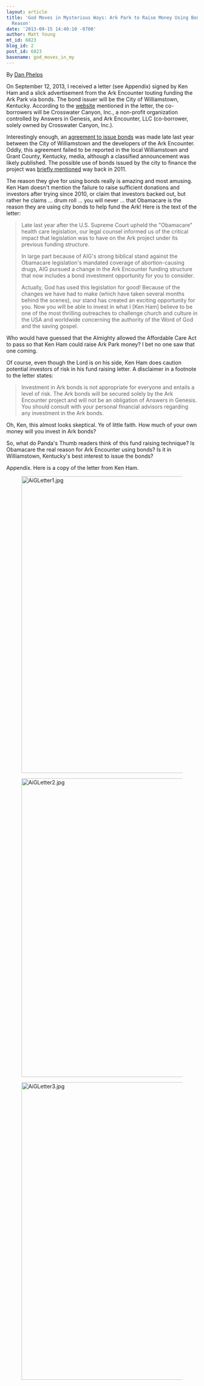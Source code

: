```yaml
---
layout: article
title: 'God Moves in Mysterious Ways: Ark Park to Raise Money Using Bonds for an Interesting
  Reason'
date: '2013-09-15 14:40:10 -0700'
author: Matt Young
mt_id: 6823
blog_id: 2
post_id: 6823
basename: god_moves_in_my
---
```

By [Dan Phelps](Edrioasteroid@msn.com) 

On September 12, 2013, I received a letter (see Appendix) signed by Ken Ham and a slick advertisement from the Ark Encounter touting funding the Ark Park via bonds.  The bond issuer will be the City of Williamstown, Kentucky.  According to the [website](http://www.arkbonds.com/) mentioned in the letter,  the co-borrowers will be Crosswater Canyon, Inc., a non-profit organization controlled by Answers in Genesis, and Ark Encounter, LLC (co-borrower, solely owned by Crosswater Canyon, Inc.).

Interestingly enough, an [agreement to issue bonds](http://www.wtownky.org/Code/Ordinances%202012/2012_18%20-%20localdevelopmentarea.pdf) was made late last year between the City of Williamstown and the developers of the Ark Encounter. Oddly, this agreement failed to be reported in the local Williamstown and Grant County, Kentucky, media, although a classified announcement was likely published. The possible use of bonds issued by the city to finance the project was [briefly mentioned](http://pandasthumb.org/archives/2011/08/ark-encounter-l.html) way back in 2011.

The reason they give for using bonds really is amazing and most amusing.  Ken Ham doesn't mention the failure to raise sufficient donations and investors after trying since 2010, or claim that investors backed out, but rather he claims ... drum roll ... you will never ... that Obamacare is the reason they are using city bonds to help fund the Ark!  Here is the text of the letter:

> Late last year after the U.S. Supreme Court upheld the "Obamacare" health care legislation, our legal counsel informed us of the critical impact that legislation was to have on the Ark project under its previous funding structure.
> 
> In large part because of AIG's strong biblical stand against the Obamacare legislation's mandated coverage of abortion-causing drugs, AIG pursued a change in the Ark Encounter funding structure that now includes a bond investment opportunity for you to consider.
> 
> Actually, God has used this legislation for good! Because of the changes we have had to make (which have taken several months behind the scenes), our stand has created an exciting opportunity for you. Now you will be able to  invest in what I \[Ken Ham\] believe to be one of the most thrilling outreaches to challenge church and culture in the USA and worldwide concerning the authority of the Word of God and the saving gospel. 

Who would have guessed that the Almighty allowed the Affordable  Care Act to pass so  that Ken Ham could raise Ark Park money? I bet no one saw that one coming.

Of course, even though the Lord is on his side, Ken Ham does caution potential investors of risk in his fund raising letter.  A disclaimer in a footnote to the letter states:

>  Investment in Ark bonds is not appropriate for everyone and entails a level of risk. The Ark bonds will be secured solely by the Ark Encounter project and will not be an obligation of Answers in Genesis. You should consult with your personal financial advisors regarding any investment in the Ark bonds. 

Oh, Ken, this almost looks skeptical.  Ye of little faith.  How much of your own money will you invest in Ark bonds?

So, what do Panda's Thumb readers think of this fund raising technique? Is Obamacare the real reason for Ark Encounter using bonds? Is it in Williamstown, Kentucky's best interest to issue the bonds?

Appendix.  Here is a copy of the letter from Ken Ham.

<figure>
<img src="{{ site.baseurl }}/uploads/2013/AiGLetter1.jpg" alt="AiGLetter1.jpg" width="600" height="781" />
<figcaption markdown="span">
</figcaption>
</figure>

<figure>
<img src="{{ site.baseurl }}/uploads/2013/AiGLetter2.jpg" alt="AiGLetter2.jpg" width="600" height="786" />
<figcaption markdown="span">
</figcaption>
</figure>

<figure>
<img src="{{ site.baseurl }}/uploads/2013/AiGLetter3.jpg" alt="AiGLetter3.jpg" width="600" height="783" />
<figcaption markdown="span">
</figcaption>
</figure>
